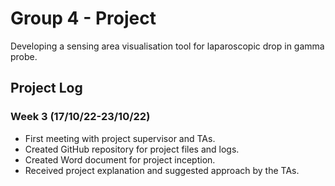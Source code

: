 # Group 4 - Project
Developing a sensing area visualisation tool for laparoscopic drop in gamma probe.


## Project Log

### Week 3 (17/10/22-23/10/22)
 - First meeting with project supervisor and TAs.
 - Created GitHub repository for project files and logs.
 - Created Word document for project inception.
 - Received project explanation and suggested approach by the TAs.
